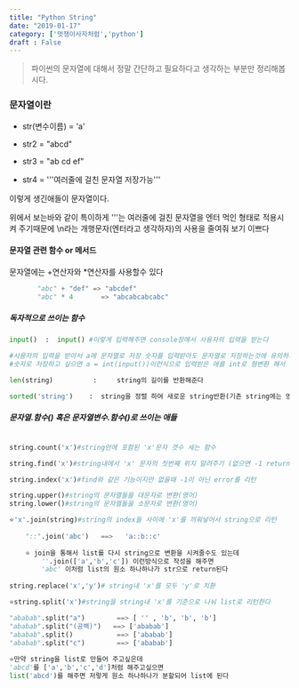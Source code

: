 ```yaml
---
title: "Python String"
date: "2019-01-17"
category: ['멋쟁이사자처럼','python']
draft : False
---
```



> 파이썬의 문자열에 대해서 정말 간단하고 필요하다고 생각하는 부분만 정리해봅시다.

### 문자열이란

* str(변수이름) = 'a'

* str2 = "abcd"

* str3 = "ab cd ef"

* str4 = '''여러줄에
        걸친 문자열
        저장가능'''

이렇게 생긴애들이 문자열이다. 


위에서 보는바와 같이 특이하게
'''는 여러줄에 걸친 문자열을 엔터 먹인 형태로 적용시켜 주기때문에
\n라는 개행문자(엔터라고 생각하자)의 사용을 줄여줘 보기 이쁘다


#### 문자열 관련 함수 or 메서드

문자열에는 +연산자와 *연산자를 사용할수 있다
```python
       "abc" + "def" => "abcdef"
       "abc" * 4       => "abcabcabcabc"
```


##### 독자적으로 쓰이는 함수
```python
input()  :  input() #이렇게 입력해주면 console창에서 사용자의 입력을 받는다

#사용자의 입력을 받아서 a에 문자열로 저장 숫자를 입력받아도 문자열로 저장하는것에 유의하자
#숫자로 저장하고 싶으면 a = int(input())이런식으로 입력받은 애를 int로 형변환 해서 저장해주면 된다

len(string)          :     string의 길이를 반환해준다

sorted('string')    :  string을 정렬 하여 새로운 string반환(기존 string에는 영향 X)        

```                                    


##### 문자열.함수() 혹은 문자열변수.함수()로 쓰이는 애들

```python

string.count('x')#string안에 포함된 'x'문자 갯수 세는 함수

string.find('x')#string내에서 'x' 문자의 첫번째 위치 알려주기 (없으면 -1 return)

string.index('x')#find와 같은 기능이지만 없을때 -1이 아닌 error를 리턴

string.upper()#string의 문자열들을 대문자로 변환(영어)
string.lower()#string의 문자열들을 소문자로 변환(영어)

⭐'x'.join(string)#string의 index들 사이에 'x'를 끼워넣어서 string으로 리턴
                         
    "::".join('abc')   ==>   'a::b::c'
                             
    ⭐ join을 통해서 list를 다시 string으로 변환을 시켜줄수도 있는데
        ''.join(['a','b','c']) 이런방식으로 작성을 해주면
        'abc' 이처럼 list의 원소 하나하나가 str으로 return된다
        
string.replace('x','y')# string내 'x'를 모두 'y'로 치환

⭐string.split('x')#string을 string내 'x'를 기준으로 나눠 list로 리턴한다

"ababab".split("a")        ==> [ '' , 'b', 'b', 'b']
"ababab".split("(공백)")   ==> ['ababab']
"ababab".split()           ==> ['ababab']
"ababab".split("c")        ==> ['ababab']
        
⭐만약 string을 list로 만들어 주고싶은데
'abcd'를 ['a','b','c','d']처럼 해주고싶으면
list('abcd')를 해주면 저렇게 원소 하나하나가 분할되어 list에 된다

```